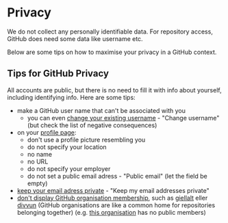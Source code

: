 # Privacy

We do not collect any personally identifiable data. For repository access, GitHub does need some data like username etc.

Below are some tips on how to maximise your privacy in a GitHub context.

## Tips for GitHub Privacy

All accounts are public, but there is no need to fill it with info about yourself, including identifying info. Here are some tips:

- make a GitHub user name that can't be associated with you
    - you can even [change your existing username](https://github.com/settings/admin) - "Change username" (but check the list of negative consequences)
- on your [profile page](https://github.com/settings/profile):
    - don't use a profile picture resembling you
    - do not specify your location
    - no name
    - no URL
    - do not specify your employer
    - do not set a public email adress - "Public email" (let the field be empty)
- [keep your email adress private](https://github.com/settings/emails) - "Keep my email addresses private"
- [don't display GitHub organisation membership](https://docs.github.com/en/free-pro-team@latest/github/setting-up-and-managing-your-github-user-account/publicizing-or-hiding-organization-membership), such as [giellalt](https://github.com/giellalt) eller [divvun](https://github.com/divvun)
  (GitHub organisations are like a common home for repositories belonging together)
  (e.g. [this organisation](https://github.com/orgs/udapi/people) has no public members)
